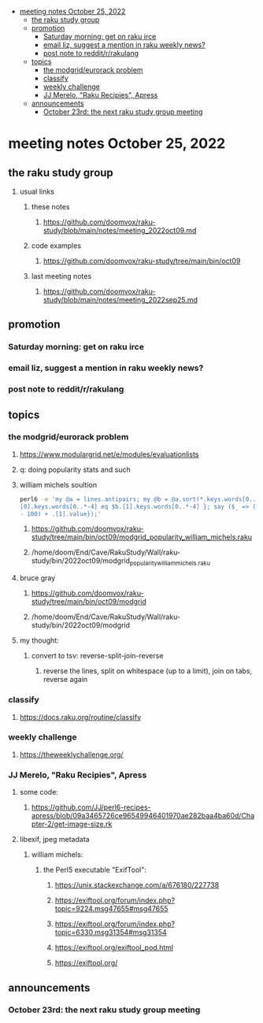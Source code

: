 - [meeting notes October 25, 2022](#org771b8ef)
  - [the raku study group](#org1079fbc)
  - [promotion](#org93cc1f7)
    - [Saturday morning: get on raku irce](#orge40ee59)
    - [email liz, suggest a mention in raku weekly news?](#orge765ddd)
    - [post note to reddit/r/rakulang](#org5265901)
  - [topics](#orgbb05ee0)
    - [the modgrid/eurorack problem](#org3854ddd)
    - [classify](#org7297be1)
    - [weekly challenge](#org2406f83)
    - [JJ Merelo, "Raku Recipies", Apress](#org94e4d9c)
  - [announcements](#org83ea6de)
    - [October 23rd: the next raku study group meeting](#org17c777e)


<a id="org771b8ef"></a>

# meeting notes October 25, 2022


<a id="org1079fbc"></a>

## the raku study group

1.  usual links

    1.  these notes
    
        1.  <https://github.com/doomvox/raku-study/blob/main/notes/meeting_2022oct09.md>
    
    2.  code examples
    
        1.  <https://github.com/doomvox/raku-study/tree/main/bin/oct09>
    
    3.  last meeting notes
    
        1.  <https://github.com/doomvox/raku-study/blob/main/notes/meeting_2022sep25.md>


<a id="org93cc1f7"></a>

## promotion


<a id="orge40ee59"></a>

### Saturday morning: get on raku irce


<a id="orge765ddd"></a>

### email liz, suggest a mention in raku weekly news?


<a id="org5265901"></a>

### post note to reddit/r/rakulang


<a id="orgbb05ee0"></a>

## topics


<a id="org3854ddd"></a>

### the modgrid/eurorack problem

1.  <https://www.modulargrid.net/e/modules/evaluationlists>

2.  q: doing popularity stats and such

3.  william michels soultion

    ```sh
    perl6 -e 'my @a = lines.antipairs; my @b = @a.sort(*.keys.words[0..*-3]).rotor(2 => -1); my @c; do for @b -> $b { @c.push($b) if $b.
    [0].keys.words[0..*-4] eq $b.[1].keys.words[0..*-4] }; say ($_ => (.[0].value - 100) + .[1].value).antipairs for @c.sort( { (.[0].value
    - 100) + .[1].value});'
    ```
    
    1.  <https://github.com/doomvox/raku-study/tree/main/bin/oct09/modgrid_popularity_william_michels.raku>
    
    2.  /home/doom/End/Cave/RakuStudy/Wall/raku-study/bin/2022oct09/modgrid<sub>popularity</sub><sub>william</sub><sub>michels.raku</sub>

4.  bruce gray

    1.  <https://github.com/doomvox/raku-study/tree/main/bin/oct09/modgrid>
    
    2.  /home/doom/End/Cave/RakuStudy/Wall/raku-study/bin/2022oct09/modgrid

5.  my thought:

    1.  convert to tsv: reverse-split-join-reverse
    
        1.  reverse the lines, split on whitespace (up to a limit), join on tabs, reverse again


<a id="org7297be1"></a>

### classify

1.  <https://docs.raku.org/routine/classify>


<a id="org2406f83"></a>

### weekly challenge

1.  <https://theweeklychallenge.org/>


<a id="org94e4d9c"></a>

### JJ Merelo, "Raku Recipies", Apress

1.  some code:

    1.  <https://github.com/JJ/perl6-recipes-apress/blob/09a3465726ce96549946401970ae282baa4ba60d/Chapter-2/get-image-size.rk>

2.  libexif, jpeg metadata

    1.  william michels:
    
        1.  the Perl5 executable "ExifTool":
        
            1.  <https://unix.stackexchange.com/a/676180/227738>
            
            2.  <https://exiftool.org/forum/index.php?topic=9224.msg47655#msg47655>
            
            3.  <https://exiftool.org/forum/index.php?topic=6330.msg31354#msg31354>
            
            4.  <https://exiftool.org/exiftool_pod.html>
            
            5.  <https://exiftool.org/>


<a id="org83ea6de"></a>

## announcements


<a id="org17c777e"></a>

### October 23rd: the next raku study group meeting
